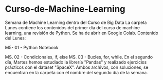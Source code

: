 # Curso-de-Machine-Learning
Semana de Machine Learning dentro del Curso de Big Data
La carpeta Lunes contiene los contenidos del primer día del curso de machine learning, una revisión de Python.
Se ha de abrir en Google Colab.
Contenido del Lunes:

M5- 01 - Python Notebook

MS. 02 - Condicionales, if, else
MS. 03 - Bucles, for, while.
En el segundo día, Martes hemos estudiado la librería "Pandas" y realizado ejercicios prácticos con el dataset "SpaceX". Ambos archivos, con soluciones, se encuentran en la carpeta con el nombre del segundo día de la semana.
